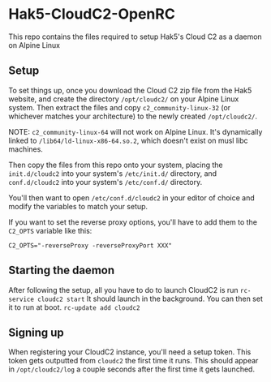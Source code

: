 # Hak5-CloudC2-OpenRC

This repo contains the files required to setup Hak5's Cloud C2 as a
daemon on Alpine Linux

## Setup

To set things up, once you download the Cloud C2 zip file from the
Hak5 website, and create the directory `/opt/cloudc2/` on your Alpine
Linux system. Then extract the files and copy `c2_community-linux-32`
(or whichever matches your architecture) to the newly created
`/opt/cloudc2/`.

NOTE: `c2_community-linux-64` will not work on Alpine Linux. It's
dynamically linked to `/lib64/ld-linux-x86-64.so.2`, which doesn't
exist on musl libc machines.

Then copy the files from this repo onto your system, placing the
`init.d/cloudc2` into your system's `/etc/init.d/` directory, and
`conf.d/cloudc2` into your system's `/etc/conf.d/` directory.

You'll then want to open `/etc/conf.d/cloudc2` in your editor of
choice and modify the variables to match your setup.

If you want to set the reverse proxy options, you'll have to add them
to the `C2_OPTS` variable like this:

```
C2_OPTS="-reverseProxy -reverseProxyPort XXX"
```

## Starting the daemon

After following the setup, all you have to do to launch CloudC2 is run
```rc-service cloudc2 start```
It should launch in the background. You can then set it to run at boot.
```rc-update add cloudc2```

## Signing up

When registering your CloudC2 instance, you'll need a setup
token. This token gets outputted from `cloudc2` the first time it
runs. This should appear in `/opt/cloudc2/log` a couple seconds after
the first time it gets launched.
